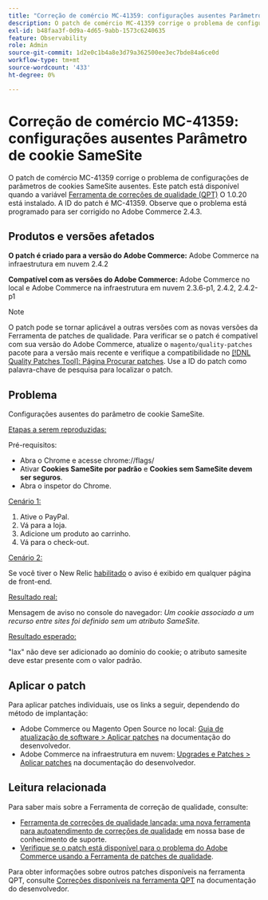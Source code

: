 ```yaml
---
title: "Correção de comércio MC-41359: configurações ausentes Parâmetro de cookie SameSite"
description: O patch de comércio MC-41359 corrige o problema de configurações de parâmetros de cookies SameSite ausentes. Este patch está disponível quando a [Ferramenta de correções de qualidade (QPT)](/help/announcements/adobe-commerce-announcements/magento-quality-patches-released-new-tool-to-self-serve-quality-patches.md) 1.0.20 está instalada. A ID do patch é MC-41359. Observe que o problema está programado para ser corrigido no Adobe Commerce 2.4.3.
exl-id: b48faa3f-0d9a-4d65-9abb-1573c6240635
feature: Observability
role: Admin
source-git-commit: 1d2e0c1b4a8e3d79a362500ee3ec7bde84a6ce0d
workflow-type: tm+mt
source-wordcount: '433'
ht-degree: 0%

---
```


# Correção de comércio MC-41359: configurações ausentes Parâmetro de cookie SameSite

O patch de comércio MC-41359 corrige o problema de configurações de parâmetros de cookies SameSite ausentes. Este patch está disponível quando a variável [Ferramenta de correções de qualidade (QPT)](/help/announcements/adobe-commerce-announcements/magento-quality-patches-released-new-tool-to-self-serve-quality-patches.md) O 1.0.20 está instalado. A ID do patch é MC-41359. Observe que o problema está programado para ser corrigido no Adobe Commerce 2.4.3.

## Produtos e versões afetados

**O patch é criado para a versão do Adobe Commerce:** Adobe Commerce na infraestrutura em nuvem 2.4.2

**Compatível com as versões do Adobe Commerce:** Adobe Commerce no local e Adobe Commerce na infraestrutura em nuvem 2.3.6-p1, 2.4.2, 2.4.2-p1

>[!NOTE]
>
>O patch pode se tornar aplicável a outras versões com as novas versões da Ferramenta de patches de qualidade. Para verificar se o patch é compatível com sua versão do Adobe Commerce, atualize o `magento/quality-patches` pacote para a versão mais recente e verifique a compatibilidade no [[!DNL Quality Patches Tool]: Página Procurar patches](https://devdocs.magento.com/quality-patches/tool.html#patch-grid). Use a ID do patch como palavra-chave de pesquisa para localizar o patch.

## Problema

Configurações ausentes do parâmetro de cookie SameSite.

<u>Etapas a serem reproduzidas:</u>

Pré-requisitos:

* Abra o Chrome e acesse chrome://flags/
* Ativar **Cookies SameSite por padrão** e **Cookies sem SameSite devem ser seguros**.
* Abra o inspetor do Chrome.

<u>Cenário 1:</u>

1. Ative o PayPal.
1. Vá para a loja.
1. Adicione um produto ao carrinho.
1. Vá para o check-out.

<u>Cenário 2:</u>

Se você tiver o New Relic [habilitado](https://docs.magento.com/user-guide/reports/new-relic-reporting.html) o aviso é exibido em qualquer página de front-end.

<u>Resultado real:</u>

Mensagem de aviso no console do navegador: *Um cookie associado a um recurso entre sites foi definido sem um atributo SameSite.*

<u>Resultado esperado:</u>

&quot;lax&quot; não deve ser adicionado ao domínio do cookie; o atributo samesite deve estar presente com o valor padrão.

## Aplicar o patch

Para aplicar patches individuais, use os links a seguir, dependendo do método de implantação:

* Adobe Commerce ou Magento Open Source no local: [Guia de atualização de software > Aplicar patches](https://devdocs.magento.com/guides/v2.4/comp-mgr/patching/mqp.html) na documentação do desenvolvedor.
* Adobe Commerce na infraestrutura em nuvem: [Upgrades e Patches > Aplicar patches](https://devdocs.magento.com/cloud/project/project-patch.html) na documentação do desenvolvedor.

## Leitura relacionada

Para saber mais sobre a Ferramenta de correção de qualidade, consulte:

* [Ferramenta de correções de qualidade lançada: uma nova ferramenta para autoatendimento de correções de qualidade](/help/announcements/adobe-commerce-announcements/magento-quality-patches-released-new-tool-to-self-serve-quality-patches.md) em nossa base de conhecimento de suporte.
* [Verifique se o patch está disponível para o problema do Adobe Commerce usando a Ferramenta de patches de qualidade](/help/support-tools/patches-available-in-qpt-tool/check-patch-for-magento-issue-with-magento-quality-patches.md).

Para obter informações sobre outros patches disponíveis na ferramenta QPT, consulte [Correções disponíveis na ferramenta QPT](https://devdocs.magento.com/quality-patches/tool.html#patch-grid) na documentação do desenvolvedor.
